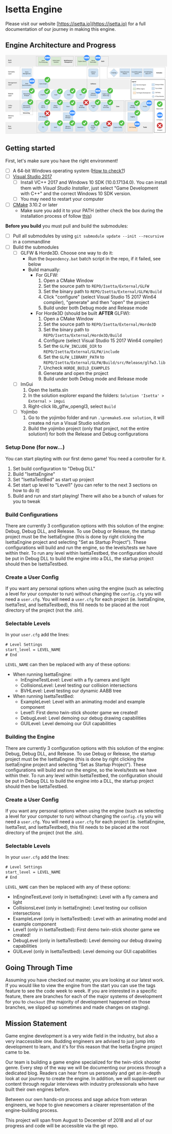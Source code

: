 # Isetta Engine
Please visit our website [https://isetta.io](https://isetta.io) for a full documentation of our journey in making this engine.

## Engine Architecture and Progress
![Architecture Diagram](ArchitectureDiagram.png?raw=true "Architecture Diagram")

## Getting started
First, let's make sure you have the right environment!
- [ ] A 64-bit Windows operating system ([How to check?](https://www.howtogeek.com/howto/21726/how-do-i-know-if-im-running-32-bit-or-64-bit-windows-answers/))
- [ ] [Visual Studio 2017](https://visualstudio.microsoft.com/)
	- [ ] Install VC++ 2017 and Windows 10 SDK (10.0.17134.0). You can install them with *Visual Studio Installer*, just select "Game Development with C++" and the correct Windows 10 SDK version.
	- [ ] You may need to restart your computer
- [ ] [CMake](https://cmake.org/download/) 3.10.2 or later
	- Make sure you add it to your PATH (either check the box during the installation process of follow [this](https://www.architectryan.com/2018/03/17/add-to-the-path-on-windows-10/))

**Before you build** you must pull and build the submodules:
- [ ] Pull all submodules by using `git submodule update --init --recursive` in a commandline
- [ ] Build the submodules
	- [ ] GLFW & Horde3D. Choose one way to do it:
		- Run the `Dependency.bat` batch script in the repo, if it failed, see below
		- Build manually:
			- For GLFW:
				1. Open a CMake Window
				2. Set the source path to `REPO/Isetta/External/GLFW`
				3. Set the binary path to `REPO/Isetta/External/GLFW/Build`
				4. Click "configure" (select Visual Studio 15 2017 Win64 compiler), "generate" and then "open" the project
				5. Build under both Debug mode and Release mode
			- For Horde3D (should be built **AFTER** GLFW):
				1. Open a CMake Window
				2. Set the source path to `REPO/Isetta/External/Horde3D`
				3. Set the binary path to `REPO/Isetta/External/Horde3D/Build`
				4. Configure (select Visual Studio 15 2017 Win64 compiler)
				5. Set the `GLFW_INCLUDE_DIR` to `REPO/Isetta/External/GLFW/include`
				6. Set the `GLFW_LIBRARY_PATH` to `REPO/Isetta/External/GLFW/Build/src/Release/glfw3.lib`
				7. Uncheck `HORDE_BUILD_EXAMPLES`
				8. Generate and open the project
				9. Build under both Debug mode and Release mode
	- [ ] ImGui
		1. Open the Isetta.sln
		2. In the solution explorer expand the folders: `Solution 'Isetta' > External > imgui`
		3. Right-click lib_glfw_opengl3, select `Build`
	- [ ] Yojimbo
		1. Go to the yojimbo folder and run `.\premake5.exe solution`, it will createa nd run a Visual Studio solution
		2. Build the yojimbo project (only that project, not the entire solution!) for both the Release and Debug configurations

### Setup Done (for now...)
You can start playting with our first demo game! You need a controller for it.
1. Set build configuration to "Debug DLL"
2. Build "IsettaEngine" 
3. Set "IsettaTestBed" as start up project
4. Set start up level to "Level1" (you can refer to the next 3 sections on how to do it)
5. Build and run and start playing! There will also be a bunch of values for you to tweak

### Build Configurations
There are currently 3 configuration options with this solution of the engine: Debug, Debug DLL, and Release. To use Debug or Release, the startup project must be the IsettaEngine (this is done by right clicking the IsettaEngine project and selecting "Set as Startup Project"). These configurations will build and run the engine, so the levels/tests we have within their. To run any level within IsettaTestbed, the configuration should be put in Debug DLL to build the engine into a DLL, the startup project should then be IsettaTestbed.

### Create a User Config
If you want any personal options when using the engine (such as selecting a level for your computer to run) without changing the `config.cfg` you will need a `user.cfg`. You will need a `user.cfg` for each project (ie. IsettaEngine, IsettaTest, and IsettaTestbed), this fill needs to be placed at the root directory of the project (not the .sln).

### Selectable Levels
In your `user.cfg` add the lines: 
```
# Level Settings
start_level = LEVEL_NAME
# End
```
`LEVEL_NAME` can then be replaced with any of these options:
- When running IsettaEngine:
	- InEngineTestLevel: Level with a fly camera and light
	- CollisionsLevel: Level testing our collision intersections
	- BVHLevel: Level testing our dynamic AABB tree
- When running IsettaTestBed:
	- ExampleLevel: Level with an animating model and example component
	- Level1: First demo twin-stick shooter game we created!
	- DebugLevel: Level demoing our debug drawing capabilities
	- GUILevel: Level demoing our GUI capabilities

### Building the Engine
There are currently 3 configuration options with this solution of the engine: Debug, Debug DLL, and Release. To use Debug or Release, the startup project must be the IsettaEngine (this is done by right clicking the IsettaEngine project and selecting "Set as Startup Project"). These configurations will build and run the engine, so the levels/tests we have within their. To run any level within IsettaTestbed, the configuration should be put in Debug DLL to build the engine into a DLL, the startup project should then be IsettaTestbed.

### Create a User Config
If you want any personal options when using the engine (such as selecting a level for your computer to run) without changing the `config.cfg` you will need a `user.cfg`. You will need a `user.cfg` for each project (ie. IsettaEngine, IsettaTest, and IsettaTestbed), this fill needs to be placed at the root directory of the project (not the .sln).

### Selectable Levels
In your `user.cfg` add the lines: 
```
# Level Settings
start_level = LEVEL_NAME
# End
```
`LEVEL_NAME` can then be replaced with any of these options:
- InEngineTestLevel (only in IsettaEngine): Level with a fly camera and light
- CollisionsLevel (only in IsettaEngine): Level testing our collision intersections
- ExampleLevel (only in IsettaTestbed): Level with an animating model and example component
- Level1 (only in IsettaTestbed): First demo twin-stick shooter game we created!
- DebugLevel (only in IsettaTestbed): Level demoing our debug drawing capabilities
- GUILevel (only in IsettaTestbed): Level demoing our GUI capabilities

## Going Through Time
Assuming you have checked out master, you are looking at our latest work. If you would like to view the engine from the start you can use the tags feature to see the code week to week. If you are interested in a specific feature, there are branches for each of the major systems of development for you to `checkout` (the majority of development happened on those branches, we slipped up sometimes and made changes on staging).

## Mission Statement
Game engine development is a very wide field in the industry, but also a very inaccessible one. 
Budding engineers are advised to just jump into development to learn, and it's for this reason 
that the Isetta Engine project came to be.

Our team is building a game engine specialized for the twin-stick shooter genre. Every step of
the way we will be documenting our process through a dedicated blog. Readers can hear from us 
personally and get an in-depth look at our journey to create the engine. In addition, we will 
supplement our content through regular interviews with industry professionals who have built 
their own engines before.

Between our own hands-on process and sage advice from veteran engineers, we hope to give newcomers
a clearer representation of the engine-building process.

This project will span from August to December of 2018 and all of our progress and code will 
be accessible via the git repo.
